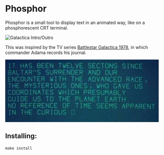 # Phosphor

Phosphor is a small tool to display text in an animated way,
like on a phosphorescent CRT terminal.

![Galactica Intro/Outro](demo/Galactica-Intro-Outro.gif)

This was inspired by the TV series
[Battlestar Galactica 1978](http://battlestar.popapostle.com/html/episodes/BSG70/The-Man-With-Nine-Lives.htm),
in which commander Adama records his journal.

![Adama's Journal](demo/Adamas-Journal.jpg)

## Installing:

```
make install
```

